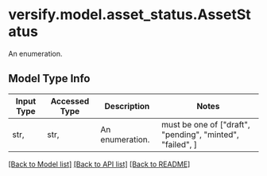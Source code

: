 # versify.model.asset_status.AssetStatus

An enumeration.

## Model Type Info
Input Type | Accessed Type | Description | Notes
------------ | ------------- | ------------- | -------------
str,  | str,  | An enumeration. | must be one of ["draft", "pending", "minted", "failed", ] 

[[Back to Model list]](../../README.md#documentation-for-models) [[Back to API list]](../../README.md#documentation-for-api-endpoints) [[Back to README]](../../README.md)

